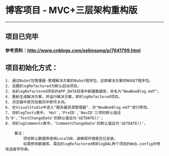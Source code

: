 # 博客项目 - MVC+三层架构重构版

----

## 项目已完毕

#### 参考资料：http://www.cnblogs.com/selimsong/p/7641799.html

## 项目初始化方式：

    1. 通过NuGet包管理器-管理解决方案的NuGet程序包，还原解决方案的NUGET程序包。
    2. 设置BlogRefactored为默认启动项目。
    3. 在BlogRefactored项目的APP_DATA目录中新建数据库，命名为"NewBeeBlog.mdf"。
    4. 重新生成解决方案，并运行解决方案，即BlogRefactored项目。
    5. 浏览器中首页加载完毕即可关闭。
    6. 在VisualStudio中进入"服务器资源管理器"，对"NewBeeBlog.mdf"进行修改。
    7. 将BlogTexts表中，'Hot','PreID','NexID'三项的默认值设为'0','TextChangeDate'的默认值设为'GETDATE()'。
    8. 将BlogComments表中，'CommentChangeDate'的默认值设为'GETDATE()'。

        备注：
            项目默认数据库使用LocalDB，请确保环境是否已安装。
            如需修改数据库，需在BlogRefactored和BlogDAL两个项目的Web.config中修改连接字符串。
